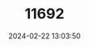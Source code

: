 ---
title: "11692"
category: "Leptomys ernstmayri"
draft: false
date: 2024-02-22 13:03:50
languages:
  English: ["Ernst Mayr's Water Rat", "Ernst Mayr's Leptomys"]
---